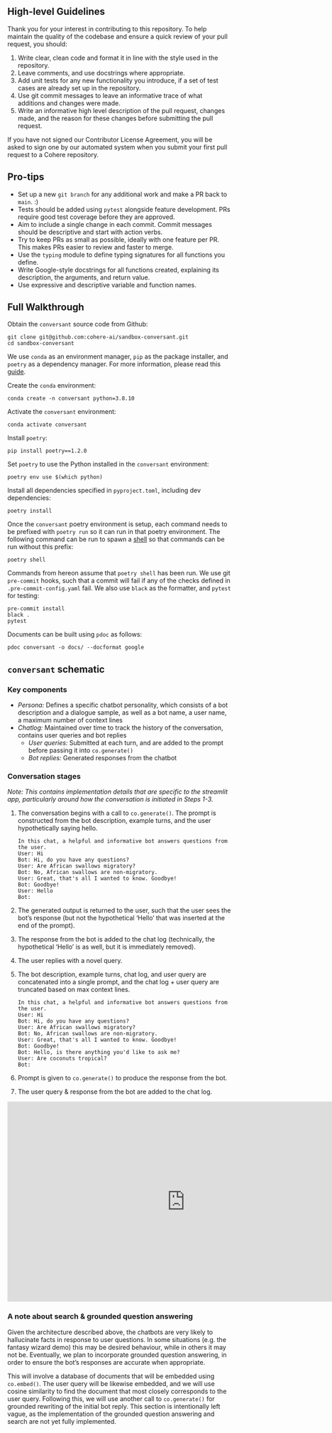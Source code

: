 ## High-level Guidelines

Thank you for your interest in contributing to this repository. To help maintain
the quality of the codebase and ensure a quick review of your pull request, you
should:

1. Write clear, clean code and format it in line with the style used in the 
repository.
2. Leave comments, and use docstrings where appropriate.
3. Add unit tests for any new functionality you introduce, if a set of test cases
are already set up in the repository.
4. Use git commit messages to leave an informative trace of what additions and
changes were made.
5. Write an informative high level description of the pull request, changes made,
and the reason for these changes before submitting the pull request.

If you have not signed our Contributor License Agreement, you will be asked to
sign one by our automated system when you submit your first pull request to
a Cohere repository.

## Pro-tips
- Set up a new `git branch` for any additional work and make a PR back to `main`. :)
- Tests should be added using `pytest` alongside feature development. PRs require good test coverage before they are approved.
- Aim to include a single change in each commit. Commit messages should be descriptive and start with action verbs.
- Try to keep PRs as small as possible, ideally with one feature per PR. This makes PRs easier to review and faster to merge. 
- Use the `typing` module to define typing signatures for all functions you define.
- Write Google-style docstrings for all functions created, explaining its description, the arguments, and return value.
- Use expressive and descriptive variable and function names.

## Full Walkthrough

Obtain the `conversant` source code from Github:
```
git clone git@github.com:cohere-ai/sandbox-conversant.git
cd sandbox-conversant
```

We use `conda` as an environment manager, `pip` as the package installer, and `poetry` as a dependency manager. For more information, please read this [guide](https://ealizadeh.com/blog/guide-to-python-env-pkg-dependency-using-conda-poetry). 

Create the `conda` environment:
```
conda create -n conversant python=3.8.10
```

Activate the `conversant` environment:
```
conda activate conversant
```

Install `poetry`:
```
pip install poetry==1.2.0
```

Set `poetry` to use the Python installed in the `conversant` environment:
```
poetry env use $(which python)
```

Install all dependencies specified in `pyproject.toml`, including dev dependencies:
```
poetry install
```

Once the `conversant` poetry environment is setup, each command needs to be prefixed with `poetry run` so it can run in that poetry environment. The following command can be run to spawn a [shell](https://python-poetry.org/docs/cli/#shell) so that commands can be run without this prefix:
```
poetry shell
```

Commands from hereon assume that `poetry shell` has been run. We use git `pre-commit` hooks, such that a commit will fail if any of the checks defined in `.pre-commit-config.yaml` fail. We also use `black` as the formatter, and `pytest` for testing:
```
pre-commit install
black .
pytest
```

Documents can be built using `pdoc` as follows:
```
pdoc conversant -o docs/ --docformat google
```

## `conversant` schematic

### Key components
- *Persona:* Defines a specific chatbot personality, which consists of a bot description and a dialogue sample, as well as a bot name, a user name, a maximum number of context lines
- *Chatlog:* Maintained over time to track the history of the conversation, contains user queries and bot replies
    - *User queries:* Submitted at each turn, and are added to the prompt before passing it into `co.generate()`
    - *Bot replies:* Generated responses from the chatbot

### Conversation stages
*Note: This contains implementation details that are specific to the streamlit app, particularly around how the conversation is initiated in Steps 1-3.*

1. The conversation begins with a call to `co.generate()`. The prompt is constructed from the bot description, example turns, and the user hypothetically saying hello.
    
    ```
    In this chat, a helpful and informative bot answers questions from the user.
    User: Hi
    Bot: Hi, do you have any questions?
    User: Are African swallows migratory?
    Bot: No, African swallows are non-migratory.
    User: Great, that's all I wanted to know. Goodbye!
    Bot: Goodbye!
    User: Hello
    Bot:
    ```
    
2. The generated output is returned to the user, such that the user sees the bot’s response (but not the hypothetical ‘Hello’ that was inserted at the end of the prompt).
3. The response from the bot is added to the chat log (technically, the hypothetical ‘Hello’ is as well, but it is immediately removed).
4. The user replies with a novel query.
5. The bot description, example turns, chat log, and user query are concatenated into a single prompt, and the chat log + user query are truncated based on max context lines.

    ```
    In this chat, a helpful and informative bot answers questions from the user.
    User: Hi
    Bot: Hi, do you have any questions?
    User: Are African swallows migratory?
    Bot: No, African swallows are non-migratory.
    User: Great, that's all I wanted to know. Goodbye!
    Bot: Goodbye!
    Bot: Hello, is there anything you'd like to ask me?
    User: Are coconuts tropical?
    Bot:
    ```

6. Prompt is given to `co.generate()` to produce the response from the bot.
7. The user query & response from the bot are added to the chat log.

<iframe style="border:none" width="800" height="450" src="https://whimsical.com/embed/PcMJC11AEf8YMhf8nVTw5D"></iframe>

### A note about search & grounded question answering

Given the architecture described above, the chatbots are very likely to hallucinate facts in response to user questions. In some situations (e.g. the fantasy wizard demo) this may be desired behaviour, while in others it may not be. Eventually, we plan to incorporate grounded question answering, in order to ensure the bot’s responses are accurate when appropriate. 

This will involve a database of documents that will be embedded using `co.embed()`. The user query will be likewise embedded, and we will use cosine similarity to find the document that most closely corresponds to the user query. Following this, we will use another call to `co.generate()` for grounded rewriting of the initial bot reply. This section is intentionally left vague, as the implementation of the grounded question answering and search are not yet fully implemented.